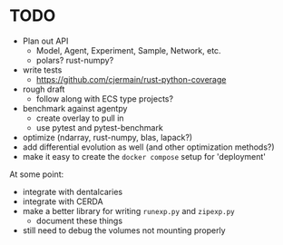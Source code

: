 # TODO

 - Plan out API
   - Model, Agent, Experiment, Sample, Network, etc.
   - polars? rust-numpy?
 - write tests
   - https://github.com/cjermain/rust-python-coverage
 - rough draft
   - follow along with ECS type projects?
 - benchmark against agentpy
   - create overlay to pull in
   - use pytest and pytest-benchmark
 - optimize (ndarray, rust-numpy, blas, lapack?)
 - add differential evolution as well (and other optimization methods?)
 - make it easy to create the `docker compose` setup for 'deployment'


At some point:
 - integrate with dentalcaries
 - integrate with CERDA
 - make a better library for writing `runexp.py` and `zipexp.py`
    - document these things
 - still need to debug the volumes not mounting properly

